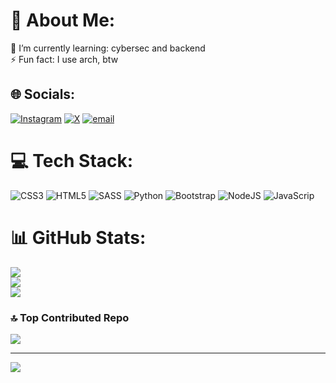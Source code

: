 # 💫 About Me:
🌱 I’m currently learning: cybersec and backend<br>⚡ Fun fact: I use arch, btw


## 🌐 Socials:
[![Instagram](https://img.shields.io/badge/Instagram-%23E4405F.svg?logo=Instagram&logoColor=white)](https://instagram.com/pirkisek) [![X](https://img.shields.io/badge/X-black.svg?logo=X&logoColor=white)](https://x.com/pirkisek) [![email](https://img.shields.io/badge/Email-D14836?logo=gmail&logoColor=white)](mailto:rei.exe@hotmail.com) 

# 💻 Tech Stack:
![CSS3](https://img.shields.io/badge/css3-%231572B6.svg?style=for-the-badge&logo=css3&logoColor=white) ![HTML5](https://img.shields.io/badge/html5-%23E34F26.svg?style=for-the-badge&logo=html5&logoColor=white) ![SASS](https://img.shields.io/badge/SASS-hotpink.svg?style=for-the-badge&logo=SASS&logoColor=white) ![Python](https://img.shields.io/badge/python-3670A0?style=for-the-badge&logo=python&logoColor=ffdd54) ![Bootstrap](https://img.shields.io/badge/bootstrap-%238511FA.svg?style=for-the-badge&logo=bootstrap&logoColor=white) ![NodeJS](https://img.shields.io/badge/node.js-6DA55F?style=for-the-badge&logo=node.js&logoColor=white) ![JavaScrip](https://img.shields.io/badge/logo-javascript-blue?logo=javascript&logoColor=white) 
# 📊 GitHub Stats:
![](https://github-readme-stats.vercel.app/api?username=pirkisek&theme=dark&hide_border=false&include_all_commits=true&count_private=false)<br/>
![](https://nirzak-streak-stats.vercel.app/?user=pirkisek&theme=dark&hide_border=false)<br/>
![](https://github-readme-stats.vercel.app/api/top-langs/?username=pirkisek&theme=dark&hide_border=false&include_all_commits=true&count_private=false&layout=compact)

### 🔝 Top Contributed Repo
![](https://github-contributor-stats.vercel.app/api?username=pirkisek&limit=5&theme=onedark&combine_all_yearly_contributions=true)

---
[![](https://visitcount.itsvg.in/api?id=pirkisek&icon=4&color=8)](https://visitcount.itsvg.in)

<!-- Proudly created with GPRM ( https://gprm.itsvg.in ) -->
